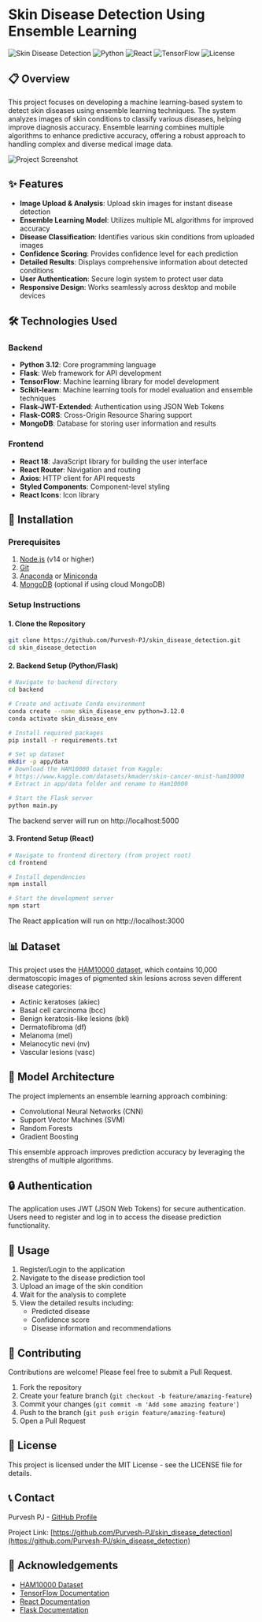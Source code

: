 # Skin Disease Detection Using Ensemble Learning

![Skin Disease Detection](https://img.shields.io/badge/Project-Skin%20Disease%20Detection-blue)
![Python](https://img.shields.io/badge/Backend-Python%203.12-blue)
![React](https://img.shields.io/badge/Frontend-React%2018-blue)
![TensorFlow](https://img.shields.io/badge/ML-TensorFlow-orange)
![License](https://img.shields.io/badge/License-MIT-green)

## 📋 Overview

This project focuses on developing a machine learning-based system to detect skin diseases using ensemble learning techniques. The system analyzes images of skin conditions to classify various diseases, helping improve diagnosis accuracy. Ensemble learning combines multiple algorithms to enhance predictive accuracy, offering a robust approach to handling complex and diverse medical image data.

![Project Screenshot](https://via.placeholder.com/800x400?text=Skin+Disease+Detection+Screenshot)

## ✨ Features

- **Image Upload & Analysis**: Upload skin images for instant disease detection
- **Ensemble Learning Model**: Utilizes multiple ML algorithms for improved accuracy
- **Disease Classification**: Identifies various skin conditions from uploaded images
- **Confidence Scoring**: Provides confidence level for each prediction
- **Detailed Results**: Displays comprehensive information about detected conditions
- **User Authentication**: Secure login system to protect user data
- **Responsive Design**: Works seamlessly across desktop and mobile devices

## 🛠️ Technologies Used

### Backend
- **Python 3.12**: Core programming language
- **Flask**: Web framework for API development
- **TensorFlow**: Machine learning library for model development
- **Scikit-learn**: Machine learning tools for model evaluation and ensemble techniques
- **Flask-JWT-Extended**: Authentication using JSON Web Tokens
- **Flask-CORS**: Cross-Origin Resource Sharing support
- **MongoDB**: Database for storing user information and results

### Frontend
- **React 18**: JavaScript library for building the user interface
- **React Router**: Navigation and routing
- **Axios**: HTTP client for API requests
- **Styled Components**: Component-level styling
- **React Icons**: Icon library

## 🔧 Installation

### Prerequisites

1. [Node.js](https://nodejs.org/) (v14 or higher)
2. [Git](https://git-scm.com/downloads)
3. [Anaconda](https://www.anaconda.com/download/success) or [Miniconda](https://docs.conda.io/en/latest/miniconda.html)
4. [MongoDB](https://www.mongodb.com/try/download/community) (optional if using cloud MongoDB)

### Setup Instructions

#### 1. Clone the Repository

```bash
git clone https://github.com/Purvesh-PJ/skin_disease_detection.git
cd skin_disease_detection
```

#### 2. Backend Setup (Python/Flask)

```bash
# Navigate to backend directory
cd backend

# Create and activate Conda environment
conda create --name skin_disease_env python=3.12.0
conda activate skin_disease_env

# Install required packages
pip install -r requirements.txt

# Set up dataset
mkdir -p app/data
# Download the HAM10000 dataset from Kaggle:
# https://www.kaggle.com/datasets/kmader/skin-cancer-mnist-ham10000
# Extract in app/data folder and rename to Ham10000

# Start the Flask server
python main.py
```

The backend server will run on http://localhost:5000

#### 3. Frontend Setup (React)

```bash
# Navigate to frontend directory (from project root)
cd frontend

# Install dependencies
npm install

# Start the development server
npm start
```

The React application will run on http://localhost:3000

## 📊 Dataset

This project uses the [HAM10000 dataset](https://www.kaggle.com/datasets/kmader/skin-cancer-mnist-ham10000), which contains 10,000 dermatoscopic images of pigmented skin lesions across seven different disease categories:

- Actinic keratoses (akiec)
- Basal cell carcinoma (bcc)
- Benign keratosis-like lesions (bkl)
- Dermatofibroma (df)
- Melanoma (mel)
- Melanocytic nevi (nv)
- Vascular lesions (vasc)

## 🧠 Model Architecture

The project implements an ensemble learning approach combining:

- Convolutional Neural Networks (CNN)
- Support Vector Machines (SVM)
- Random Forests
- Gradient Boosting

This ensemble approach improves prediction accuracy by leveraging the strengths of multiple algorithms.

## 🔒 Authentication

The application uses JWT (JSON Web Tokens) for secure authentication. Users need to register and log in to access the disease prediction functionality.

## 🚀 Usage

1. Register/Login to the application
2. Navigate to the disease prediction tool
3. Upload an image of the skin condition
4. Wait for the analysis to complete
5. View the detailed results including:
   - Predicted disease
   - Confidence score
   - Disease information and recommendations

## 🤝 Contributing

Contributions are welcome! Please feel free to submit a Pull Request.

1. Fork the repository
2. Create your feature branch (`git checkout -b feature/amazing-feature`)
3. Commit your changes (`git commit -m 'Add some amazing feature'`)
4. Push to the branch (`git push origin feature/amazing-feature`)
5. Open a Pull Request

## 📝 License

This project is licensed under the MIT License - see the LICENSE file for details.

## 📞 Contact

Purvesh PJ - [GitHub Profile](https://github.com/Purvesh-PJ)

Project Link: [https://github.com/Purvesh-PJ/skin_disease_detection](https://github.com/Purvesh-PJ/skin_disease_detection)

## 🙏 Acknowledgements

- [HAM10000 Dataset](https://www.kaggle.com/datasets/kmader/skin-cancer-mnist-ham10000)
- [TensorFlow Documentation](https://www.tensorflow.org/api_docs)
- [React Documentation](https://reactjs.org/docs/getting-started.html)
- [Flask Documentation](https://flask.palletsprojects.com/)

